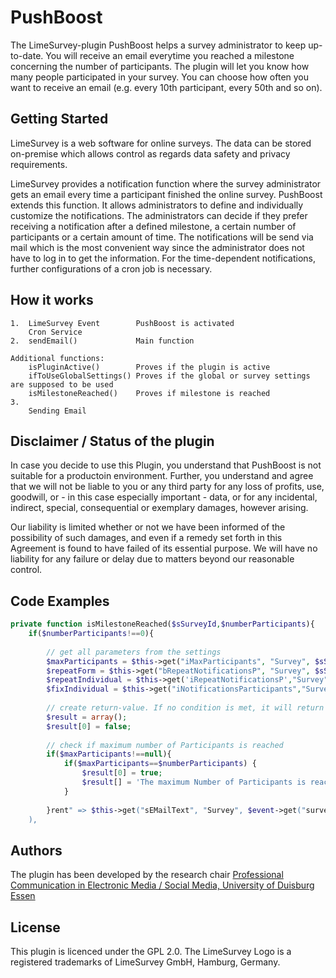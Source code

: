 # PushBoost

The LimeSurvey-plugin PushBoost helps a survey administrator to keep up-to-date.
You will receive an email everytime you reached a milestone concerning the number of participants.
The plugin will let you know how many people participated in your survey.
You can choose how often you want to receive an email (e.g. every 10th participant, every 50th and so on).

## Getting Started

LimeSurvey is a web software for online surveys.
The data can be stored on-premise which allows control as regards data safety and privacy requirements.

LimeSurvey provides a notification function where the survey administrator gets an email every time a participant finished the online survey.
PushBoost extends this function.
It allows administrators to define and individually customize the notifications.
The administrators can decide if they prefer receiving a notification after a defined milestone, a certain number of participants or a certain amount of time.
The notifications will be send via mail which is the most convenient way since the administrator does not have to log in to get the information.
For the time-dependent notifications, further configurations of a cron job is necessary.

## How it works

    1.  LimeSurvey Event        PushBoost is activated
        Cron Service 
    2.  sendEmail()             Main function
    
    Additional functions:
        isPluginActive()        Proves if the plugin is active
        ifToUseGlobalSettings() Proves if the global or survey settings are supposed to be used
        isMilestoneReached()    Proves if milestone is reached
    3.
        Sending Email
    
## Disclaimer / Status of the plugin

In case you decide to use this Plugin, you understand that PushBoost is not suitable for a productoin environment. Further, you understand and agree that we will not be liable to you or any third party for any loss of profits, use, goodwill, or - in this case especially important - data, or for any incidental, indirect, special, consequential or exemplary damages, however arising.

Our liability is limited whether or not we have been informed of the possibility of such damages, and even if a remedy set forth in this Agreement is found to have failed of its essential purpose. We will have no liability for any failure or delay due to matters beyond our reasonable control.

## Code Examples
```php
private function isMilestoneReached($sSurveyId,$numberParticipants){
	if($numberParticipants!==0){
	    
	    // get all parameters from the settings
	    $maxParticipants = $this->get("iMaxParticipants", "Survey", $sSurveyId);
	    $repeatForm = $this->get("bRepeatNotificationsP", "Survey", $sSurveyId);
	    $repeatIndividual = $this->get('iRepeatNotificationsP',"Survey", $sSurveyId);
	    $fixIndividual = $this->get("iNotificationsParticipants","Survey",$sSurveyId);
	    
	    // create return-value. If no condition is met, it will return false
	    $result = array();
	    $result[0] = false;
	    
	    // check if maximum number of Participants is reached
	    if($maxParticipants!==null){
	        if($maxParticipants==$numberParticipants) {
	            $result[0] = true;
	            $result[] = 'The maximum Number of Participants is reached.';
	        }
	        
	    }rent" => $this->get("sEMailText", "Survey", $event->get("survey"))
	),
```

## Authors

The plugin has been developed by the research chair [Professional Communication in Electronic Media / Social Media, University of Duisburg Essen](https://www.uni-due.de/proco/index_en.php)


## License

This plugin is licenced under the GPL 2.0. The LimeSurvey Logo is a registered trademarks of LimeSurvey GmbH, Hamburg, Germany.
